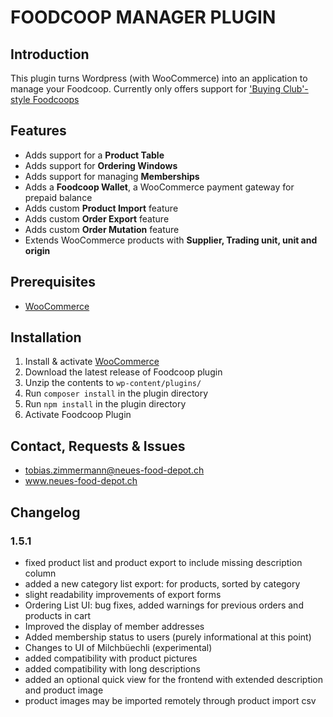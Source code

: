 # FOODCOOP MANAGER PLUGIN

## Introduction

This plugin turns Wordpress (with WooCommerce) into an application to manage your Foodcoop. Currently only offers support for ['Buying Club'-style Foodcoops](https://www.sustainweb.org/foodcoopstoolkit/buyingclubs/)

## Features

- Adds support for a **Product Table**
- Adds support for **Ordering Windows**
- Adds support for managing **Memberships**
- Adds a **Foodcoop Wallet**, a WooCommerce payment gateway for prepaid balance
- Adds custom **Product Import** feature
- Adds custom **Order Export** feature
- Adds custom **Order Mutation** feature
- Extends WooCommerce products with **Supplier, Trading unit, unit and origin**

## Prerequisites

- [WooCommerce](https://woocommerce.com/)

## Installation

1. Install & activate [WooCommerce](https://woocommerce.com/)
2. Download the latest release of Foodcoop plugin
3. Unzip the contents to `wp-content/plugins/`
4. Run `composer install` in the plugin directory
5. Run `npm install` in the plugin directory
6. Activate Foodcoop Plugin

## Contact, Requests & Issues

- tobias.zimmermann@neues-food-depot.ch
- www.neues-food-depot.ch

## Changelog

### 1.5.1

- fixed product list and product export to include missing description column
- added a new category list export: for products, sorted by category
- slight readability improvements of export forms
- Ordering List UI: bug fixes, added warnings for previous orders and products in cart
- Improved the display of member addresses
- Added membership status to users (purely informational at this point)
- Changes to UI of Milchbüechli (experimental)
- added compatibility with product pictures
- added compatibility with long descriptions
- added an optional quick view for the frontend with extended description and product image
- product images may be imported remotely through product import csv
